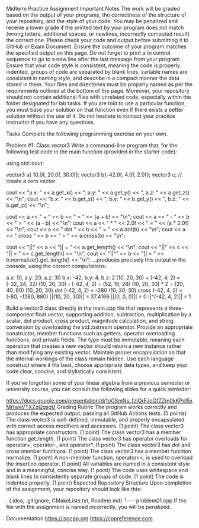 Midterm Practice Assignment
Important Notes
The work will be graded based on the output of your programs, the correctness of the structure of your repository, and the style of your code. You may be penalized and receive a lower grade if the printed text by your program does not match (wrong letters, additional spaces, or newlines, incorrectly computed result) the correct one. Please check your code and output before submitting it to GitHub or Exam Document. Ensure the outcome of your program matches the specified output on this page. Do not forget to print a \n control sequence to go to a new line after the last message from your program. Ensure that your code style is consistent, meaning the code is properly indented, groups of code are separated by blank lines, variable names are consistent in naming style, and describe in a compact manner the data stored in them. Your files and directories must be properly named as per the requirements outlined at the bottom of the page. Moreover, your repository should not contain additional files with unrelated code, especially within the folder designated for lab tasks. If you are told to use a particular function, you must base your solution on that function even if there exists a better solution without the use of it. Do not hesitate to contact your practice instructor if you have any questions.

Tasks
Complete the following programming exercise on your own.

Problem #1: Class vector3
Write a command-line program that, for the following test code in the main function (provided in the starter code):

using std::cout;

vector3 a{ 10.0f, 20.0f, 30.0f};
vector3 b{-42.0f, 4.0f,  2.0f};
vector3 c; // create a zero vector

cout << "a.x: " << a.get_x() << ", a.y: " << a.get_y() << ", a.z: " << a.get_z() << "\n";
cout << "b.x: " << b.get_x() << ", b.y: " << b.get_y() << ", b.z: " << b.get_z() << "\n";

cout << a << " + "     << b    << " = " << (a + b)    << "\n";
cout << a << " - "     << b    << " = " << (a - b)    << "\n";
cout << a << " * "     << 2.0f << " = " << (a * 2.0f) << "\n";
cout << a << " dot "   << b    << " = " << a.dot(b)   << "\n";
cout << a << " cross " << b    << " = " << a.cross(b) << "\n";

cout << "||"  << a << "|| = " << a.get_length()             << "\n";
cout << "||"  << c << "|| = " << c.get_length()             << "\n";
cout << "||^" << b << "|| = " << b.normalize().get_length() << "\n";
...produces precisely this output in the console, using the correct computations:

a.x: 10, a.y: 20, a.z: 30
b.x: -42, b.y: 4, b.z: 2
(10, 20, 30) + (-42, 4, 2) = (-32, 24, 32)
(10, 20, 30) - (-42, 4, 2) = (52, 16, 28)
(10, 20, 30) * 2 = (20, 40, 60)
(10, 20, 30) dot (-42, 4, 2) = -280
(10, 20, 30) cross (-42, 4, 2) = (-80, -1280, 880)
||(10, 20, 30)|| = 37.4166
||(0, 0, 0)|| = 0
||^(-42, 4, 2)|| = 1

Build a vector3 class directly in the main.cpp file that represents a three-component float vector, supporting addition, subtraction, multiplication by a scalar, dot product, cross product, magnitude calculation, and string conversion by overloading the std::ostream operator. Provide an appropriate constructor, member functions such as getters, operator overloading functions, and private fields. The type must be immutable, meaning each operation that creates a new vector should return a new instance rather than modifying any existing vector. Maintain proper encapsulation so that the internal workings of the class remain hidden. Use each language construct where it fits best, choose appropriate data types, and keep your code clear, concise, and stylistically consistent.

If you’ve forgotten some of your linear algebra from a previous semester or university course, you can consult the following slides for a quick reminder:

https://docs.google.com/presentation/d/1oGSmNs_fzIQrFJpQfZZm0kKPcl5xMrtweVTXZqQgsgU
Grading Rubric
The program works correctly and produces the expected output, passing all GitHub Actions tests. (5 points)
The class vector3 is well-defined, immutable, and properly encapsulated with correct access modifiers and accessors. (1 point)
The class vector3 has appropriate constructors. (1 point)
The class vector3 has a member function get_length. (1 point)
The class vector3 has operator overloads for operator+, operator-, and operator*. (1 point)
The class vector3 has dot and cross member functions. (1 point)
The class vector3 has a member function normalize. (1 point)
A non-member function, operator<<, is used to overload the insertion operator. (1 point)
All variables are named in a consistent style and in a meaningful, concise way. (1 point)
The code uses whitespace and blank lines to consistently separate groups of code. (1 point)
The code is indented properly. (1 point)
Expected Repository Structure
Upon completion of the assignment, your repository should look like this:

. (.idea, .gitignore, CMakeLists.txt, Readme.md)
└── problem01.cpp
If the file with the assignment is named incorrectly, you will be penalized.

Documentation
https://isocpp.org
https://cppreference.com
